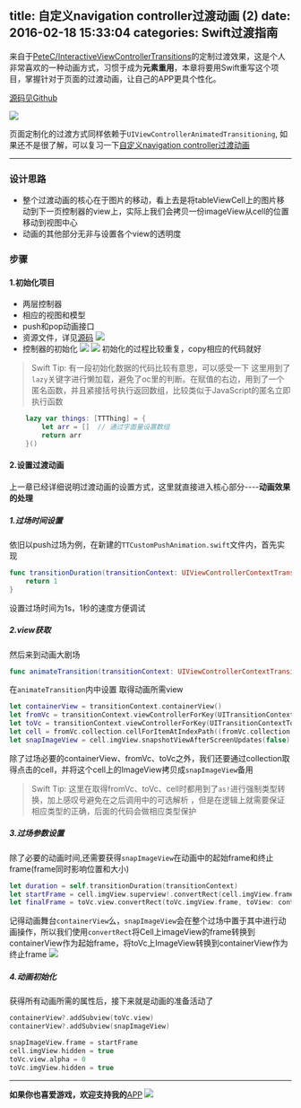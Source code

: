 title: 自定义navigation controller过渡动画 (2)
date: 2016-02-18 15:33:04
categories: Swift过渡指南
---

来自于[PeteC/InteractiveViewControllerTransitions](https://github.com/PeteC/InteractiveViewControllerTransitions)的定制过渡效果，这是个人非常喜欢的一种动画方式，习惯于成为**元素重用**，本章将要用Swift重写这个项目，掌握针对于页面的过渡动画，让自己的APP更具个性化。

[源码见Github](https://github.com/TifaTsubasa/SwiftTransitionExample)

![](http://7xq01t.com1.z0.glb.clouddn.com/tsusolo.com%2Fqiniutransition2.gif)
<!-- more -->
页面定制化的过渡方式同样依赖于`UIViewControllerAnimatedTransitioning`, 如果还不是很了解，可以复习一下[自定义navigation controller过渡动画](http://tsusolo.com/2016/02/01/%E8%87%AA%E5%AE%9A%E4%B9%89navigation%20controller%E8%BF%87%E6%B8%A1%E5%8A%A8%E7%94%BB/)

---
### 设计思路
* 整个过渡动画的核心在于图片的移动，看上去是将tableViewCell上的图片移动到下一页控制器的view上，实际上我们会拷贝一份imageView从cell的位置移动到视图中心
* 动画的其他部分无非与设置各个view的透明度

### 步骤
#### 1.初始化项目
* 两层控制器
* 相应的视图和模型
* push和pop动画接口
* 资源文件，详见[源码](https://github.com/TifaTsubasa/SwiftTransitionExample)
![](http://7xq01t.com1.z0.glb.clouddn.com/tsusolo.com%2Fqiniucustom-transition-finder.png)
* 控制器的初始化
![](http://7xq01t.com1.z0.glb.clouddn.com/custom-transition-page1.png)
![](http://7xq01t.com1.z0.glb.clouddn.com/custom-transition-page2.png)
初始化的过程比较重复，copy相应的代码就好
> Swift Tip:
有一段初始化数据的代码比较有意思，可以感受一下
这里用到了`lazy`关键字进行懒加载，避免了oc里的判断。在赋值的右边，用到了一个匿名函数，并且紧接括号执行返回数组，比较类似于JavaScript的匿名立即执行函数
``` swift
    lazy var things: [TTThing] = {
        let arr = []  // 通过字面量设置数组
        return arr
    }()
```



#### 2.设置过渡动画
上一章已经详细说明过渡动画的设置方式，这里就直接进入核心部分----**动画效果的处理**
##### 1.过场时间设置
依旧以push过场为例，在新建的`TTCustomPushAnimation.swift`文件内，首先实现
``` swift
func transitionDuration(transitionContext: UIViewControllerContextTransitioning?) -> NSTimeInterval {
    return 1
}
```
设置过场时间为1s，1秒的速度方便调试

##### 2.view获取
然后来到动画大剧场
``` swift
func animateTransition(transitionContext: UIViewControllerContextTransitioning)
```
在`animateTransition`内中设置
取得动画所需view
``` swift
let containerView = transitionContext.containerView()
let fromVc = transitionContext.viewControllerForKey(UITransitionContextFromViewControllerKey) as! TTCustomFromController
let toVc = transitionContext.viewControllerForKey(UITransitionContextToViewControllerKey) as! TTCustomToController
let cell = fromVc.collection.cellForItemAtIndexPath((fromVc.collection.indexPathsForSelectedItems()?.first)!) as! TTThingCell
let snapImageView = cell.imgView.snapshotViewAfterScreenUpdates(false)
```
除了过场必要的containerView、fromVc、toVc之外，我们还要通过collection取得点击的cell，并将这个cell上的ImageView拷贝成`snapImageView`备用

  > Swift Tip:
这里在取得fromVc、toVc、cell时都用到了`as!`进行强制类型转换，加上感叹号避免在之后调用中的可选解析
，但是在逻辑上就需要保证相应类型的正确，后面的代码会做相应类型保护

##### 3.过场参数设置
除了必要的动画时间,还需要获得`snapImageView`在动画中的起始frame和终止frame(frame同时影响位置和大小)
``` swift
let duration = self.transitionDuration(transitionContext)
let startFrame = cell.imgView.superview!.convertRect(cell.imgView.frame, toView: containerView)
let finalFrame = toVc.view.convertRect(toVc.imgView.frame, toView: containerView)
```
记得动画舞台`containerView`么，`snapImageView`会在整个过场中置于其中进行动画操作，所以我们使用`convertRect`将Cell上imageView的frame转换到containerView作为起始frame，将toVc上ImageView转换到containerView作为终止frame
![](http://7xq01t.com1.z0.glb.clouddn.com/animation-demo.png)

##### 4.动画初始化
获得所有动画所需的属性后，接下来就是动画的准备活动了
``` swift
containerView?.addSubview(toVc.view)
containerView?.addSubview(snapImageView)

snapImageView.frame = startFrame
cell.imgView.hidden = true
toVc.view.alpha = 0
toVc.imgView.hidden = true
```

---

**如果你也喜爱游戏，欢迎支持我的**[APP](https://itunes.apple.com/app/id986716705)
![](http://7xq01t.com1.z0.glb.clouddn.com/2016-02-16-1444295065.png)
